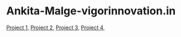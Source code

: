 # Ankita-Malge-vigorinnovation.in


[Project 1](http://ska.vigorinnovation.in),
[Project 2](http://sarovind.vigorinnovation.in),
[Project 3](http://palanethra.vigorinnovation.in),
[Project 4](http://trinay.vigorinnovation.in/),

